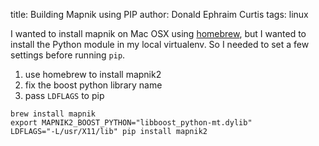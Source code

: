 title: Building Mapnik using PIP
author: Donald Ephraim Curtis
tags: linux

I wanted to install mapnik on Mac OSX using [homebrew](http://github.com/mxcl/homebrew), but I wanted to install the Python module in my local virtualenv.  So I needed to set a few settings before running `pip`.

1. use homebrew to install mapnik2
2. fix the boost python library name
3. pass `LDFLAGS` to pip

<!-- break -->

    brew install mapnik
    export MAPNIK2_BOOST_PYTHON="libboost_python-mt.dylib"
    LDFLAGS="-L/usr/X11/lib" pip install mapnik2
